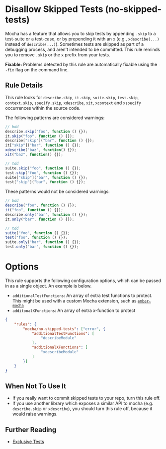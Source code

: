# Disallow Skipped Tests (no-skipped-tests)

Mocha has a feature that allows you to skip tests by appending `.skip` to a test-suite or a test-case, or by prepending it with an `x` (e.g., `xdescribe(...)` instead of `describe(...)`).
Sometimes tests are skipped as part of a debugging process, and aren't intended to be committed.  This rule reminds you to remove `.skip` or the `x` prefix from your tests.

**Fixable:** Problems detected by this rule are automatically fixable using the `--fix` flag on the command line.

## Rule Details

This rule looks for `describe.skip`, `it.skip`, `suite.skip`, `test.skip`, `context.skip`, `specify.skip`, `xdescribe`, `xit`, `xcontext` and `xspecify` occurrences within the source code.

The following patterns are considered warnings:

```js
// bdd
describe.skip("foo", function () {});
it.skip("foo", function () {});
describe["skip"]("bar", function () {});
it["skip"]("bar", function () {});
xdescribe("baz", function() {});
xit("baz", function() {});

// tdd
suite.skip("foo", function () {});
test.skip("foo", function () {});
suite["skip"]("bar", function () {});
test["skip"]("bar", function () {});

```

These patterns would not be considered warnings:

```js
// bdd
describe("foo", function () {});
it("foo", function () {});
describe.only("bar", function () {});
it.only("bar", function () {});

// tdd
suite("foo", function () {});
test("foo", function () {});
suite.only("bar", function () {});
test.only("bar", function () {});
```

# Options

This rule supports the following configuration options, which can be passed in as a single object.  An example is below.

* `additionalTestFunctions`: An array of extra test functions to protect.  This might be used with a custom Mocha extension, such as [`ember-mocha`](https://github.com/switchfly/ember-mocha)
* `additonalXFunctions`: An array of extra x-function to protect

```json
{
    "rules": {
        "mocha/no-skipped-tests": ["error", {
            "additionalTestFunctions": [
                "describeModule"
            ],
            "additionalXFunctions": [
                "xdescribeModule"
            ]
        }]
    }
}
```
## When Not To Use It

* If you really want to commit skipped tests to your repo, turn this rule off.
* If you use another library which exposes a similar API to mocha (e.g. `describe.skip` or `xdescribe`), you should turn this rule off, because it would raise warnings.

## Further Reading

* [Exclusive Tests](http://mochajs.org/#inclusive-tests)
